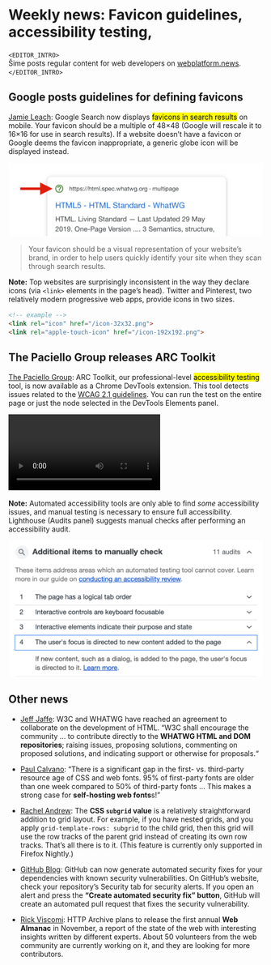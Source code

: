 # Weekly news: Favicon guidelines, accessibility testing,

`<EDITOR_INTRO>`  
Šime posts regular content for web developers on [webplatform.news](https://webplatform.news).  
`</EDITOR_INTRO>`

## Google posts guidelines for defining favicons

[Jamie Leach](https://www.blog.google/products/search/new-design-google-search/): Google Search now displays <mark>favicons in search results</mark> on mobile. Your favicon should be a multiple of 48×48 (Google will rescale it to 16×16 for use in search results). If a website doesn’t have a favicon or Google deems the favicon inappropriate, a generic globe icon will be displayed instead.

![](/media/google-search-favicon.png)

> Your favicon should be a visual representation of your website’s brand, in order to help users quickly identify your site when they scan through search results.

**Note:** Top websites are surprisingly inconsistent in the way they declare icons (via `<link>` elements in the page’s head). Twitter and Pinterest, two relatively modern progressive web apps, provide icons in two sizes.

<!-- prettier-ignore -->
```html
<!-- example -->
<link rel="icon" href="/icon-32x32.png">
<link rel="apple-touch-icon" href="/icon-192x192.png">
```

## The Paciello Group releases ARC Toolkit

[The Paciello Group](https://mobile.twitter.com/paciellogroup/status/1129013674675449864): ARC Toolkit, our professional-level <mark>accessibility testing</mark> tool, is now available as a Chrome DevTools extension. This tool detects issues related to the [WCAG 2.1 guidelines](https://w3c.github.io/wcag/21/guidelines/). You can run the test on the entire page or just the node selected in the DevTools Elements panel.

<video controls src="/media/arc-toolkit-demo.mp4"></video>

**Note:** Automated accessibility tools are only able to find _some_ accessibility issues, and manual testing is necessary to ensure full accessibility. Lighthouse (Audits panel) suggests manual checks after performing an accessibility audit.

![](/media/lighthouse-manual-audits.png)

## Other news

- [Jeff Jaffe](https://www.w3.org/blog/2019/05/w3c-and-whatwg-to-work-together-to-advance-the-open-web-platform/): W3C and WHATWG have reached an agreement to collaborate on the development of HTML. “W3C shall encourage the community … to contribute directly to the **WHATWG HTML and DOM repositories**; raising issues, proposing solutions, commenting on proposed solutions, and indicating support or otherwise for proposals.“

- [Paul Calvano](https://discuss.httparchive.org/t/analyzing-resource-age-by-content-type/1659): “There is a significant gap in the first- vs. third-party resource age of CSS and web fonts. 95% of first-party fonts are older than one week compared to 50% of third-party fonts … This makes a strong case for **self-hosting web fonts**s!”

- [Rachel Andrew](https://www.smashingmagazine.com/2019/05/display-grid-subgrid/): The **CSS `subgrid` value** is a relatively straightforward addition to grid layout. For example, if you have nested grids, and you apply `grid-template-rows: subgrid` to the child grid, then this grid will use the row tracks of the parent grid instead of creating its own row tracks. That’s all there is to it. (This feature is currently only supported in Firefox Nightly.)

* [GitHub Blog](https://github.blog/2019-05-23-introducing-new-ways-to-keep-your-code-secure/): GitHub can now generate automated security fixes for your dependencies with known security vulnerabilities. On GitHub’s website, check your repository’s Security tab for security alerts. If you open an alert and press the **“Create automated security fix” button**, GitHub will create an automated pull request that fixes the security vulnerability.

* [Rick Viscomi](https://dev.to/rick_viscomi/introducing-the-web-almanac-6dl): HTTP Archive plans to release the first annual **Web Almanac** in November, a report of the state of the web with interesting insights written by different experts. About 50 volunteers from the web community are currently working on it, and they are looking for more contributors.
